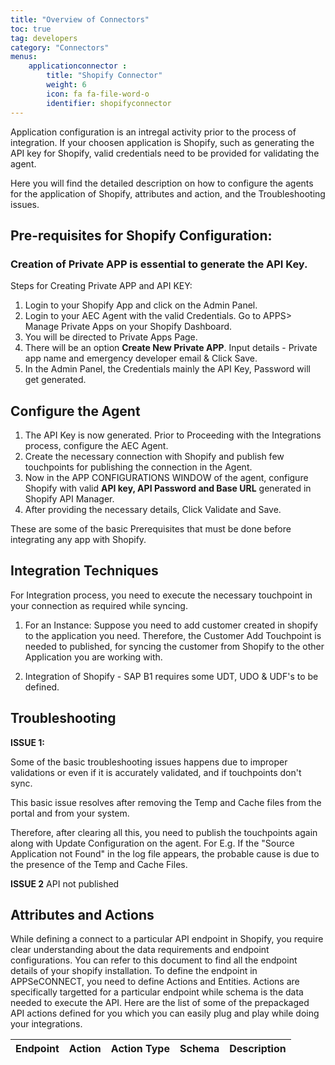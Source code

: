 ```yaml
---
title: "Overview of Connectors"
toc: true
tag: developers
category: "Connectors"
menus: 
    applicationconnector :
        title: "Shopify Connector"
        weight: 6
        icon: fa fa-file-word-o
        identifier: shopifyconnector
---
```


Application configuration is an intregal activity prior to the process of integration. If your choosen application 
is Shopify, such as generating the API key for Shopify, valid credentials need to be provided for validating the agent. 

Here you will find the detailed description on how to configure the agents for the application of Shopify, 
attributes and action, and the Troubleshooting issues. 

## Pre-requisites for Shopify Configuration:

### Creation of Private APP is essential to generate the API Key.

Steps for Creating Private APP and API KEY:

1.	Login to your Shopify App and click on the Admin Panel.
2.	Login to your AEC Agent with the valid Credentials. Go to APPS> Manage Private Apps on your Shopify Dashboard. 
3.  You will be directed to Private Apps Page.
3.	There will be an option **Create New Private APP**. Input details - Private app name and emergency developer email & Click Save. 
5.  In the Admin Panel, the Credentials mainly the API Key, Password will get generated.

## Configure the Agent

1. The API Key is now generated. Prior to Proceeding with the Integrations process, configure the AEC Agent.
2. Create the necessary connection with Shopify and publish few touchpoints for publishing the connection in the Agent.
3. Now in the APP CONFIGURATIONS WINDOW of the agent, configure Shopify with valid **API key, API Password and Base URL** generated in Shopify API Manager.
4. After providing the necessary details, Click Validate and Save.

These are some of the basic Prerequisites that must be done before integrating any app with Shopify.

## Integration Techniques 

For Integration process, you need to execute the necessary touchpoint in your connection as required while syncing.

1. For an Instance: Suppose you need to add customer created in shopify to the application you need.
Therefore, the Customer Add Touchpoint is needed to published, for syncing the customer from Shopify to the other 
Application you are working with. 

2. Integration of Shopify - SAP B1 requires some UDT, UDO & UDF's to be defined.

## Troubleshooting

**ISSUE 1:** 

Some of the basic troubleshooting issues happens due to improper validations or even if it is accurately validated, 
and if touchpoints don't sync.

This basic issue resolves after removing the Temp and Cache files from the portal and 
from your system. 

Therefore, after clearing all this, you need to publish the touchpoints again along with Update Configuration on the agent.
For E.g. If the "Source Application not Found" in the log file appears, the probable cause is due to the presence of the 
Temp and Cache Files.

**ISSUE 2** API not published


## Attributes and Actions

While defining a connect to a particular API endpoint in Shopify, you require clear understanding 
about the data requirements and endpoint configurations. You can refer to this document to find all
the endpoint details of your shopify installation. To define the endpoint in APPSeCONNECT, you need to define
Actions and Entities. Actions are specifically targetted for a particular endpoint while schema is
the data needed to execute the API. Here are the list of some of the prepackaged API actions defined
for you which you can easily plug and play while doing your integrations.

|Endpoint|Action|Action Type|Schema|Description|
|---|---|---|---|------|